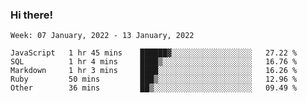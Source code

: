 ### Hi there!

<!--START_SECTION:waka-->
```text
Week: 07 January, 2022 - 13 January, 2022

JavaScript   1 hr 45 mins    ██████▓░░░░░░░░░░░░░░░░░░   27.22 % 
SQL          1 hr 4 mins     ████▒░░░░░░░░░░░░░░░░░░░░   16.76 % 
Markdown     1 hr 3 mins     ████░░░░░░░░░░░░░░░░░░░░░   16.26 % 
Ruby         50 mins         ███▒░░░░░░░░░░░░░░░░░░░░░   12.96 % 
Other        36 mins         ██▒░░░░░░░░░░░░░░░░░░░░░░   09.49 % 
```
<!--END_SECTION:waka-->
